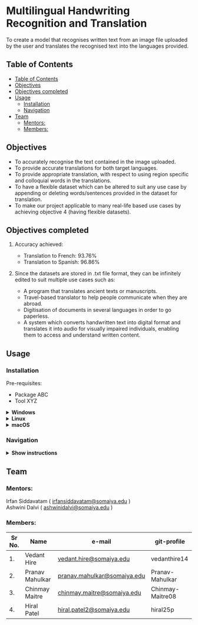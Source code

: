 
<h1>Multilingual Handwriting Recognition and Translation</h1>
To create a model that recognises written text from an image file uploaded by the user and translates the recognised text into the languages provided.


## Table of Contents
- [Table of Contents](#table-of-contents)
- [Objectives](#objectives)
- [Objectives completed](#objectives-completed)
- [Usage](#usage)
  - [Installation](#installation)
  - [Navigation](#navigation)
- [Team](#team)
  - [Mentors:](#mentors)
  - [Members:](#members)

## Objectives
* To accurately recognise the text contained in the image uploaded.
* To provide accurate translations for both target languages.
* To provide appropriate translation, with respect to using region specific and colloquial words in the translations.
* To have a flexible dataset which can be altered to suit any use case by appending or deleting words/sentences provided in the dataset for translation.
* To make our project applicable to many real-life based use cases by achieving objective 4 (having flexible datasets).

## Objectives completed 
  1. Accuracy achieved:
      * Translation to French: 93.76%
      * Translation to Spanish: 96.86%

  2. Since the datasets are stored in .txt file format, they can be infinitely edited to suit multiple use cases such as:
        * A program that translates ancient texts or manuscripts.
        * Travel-based translator to help people communicate when they are abroad.
        * Digitisation of documents in several languages in order to go paperless.
        * A system which converts handwritten text into digital format and translates it into audio for visually impaired individuals, enabling them to access and understand written content.


## Usage

### Installation 

Pre-requisites:

- Package ABC
- Tool XYZ


<details>
    <summary><b>Windows</b></summary>
    Installation steps

</details>

<details>
    <summary><b>Linux</b></summary>
    Installation steps

</details>

<details>
    <summary><b>macOS</b></summary>
    Installation steps

</details>

### Navigation

<details>
    <summary><b>Show instructions</b></summary>
    1. Accessing the website: 
        * Open your web browser and navigate to the URL of the hosted website.
        * The main page of the website will be displayed.

    2. Uploading the handwritten text image: 
        * On the page, locate the "Choose file" button.
        * Click on the "Choose file" button to open the file selection window. 
        * Browse your computer to find the handwritten text image file that you want to process. 
        * Select the file and click "Open" to initiate the upload process. 

    3. Performing handwriting recognition: 
        * Locate the "Predict" button on the main page. 
        * Click on the "Predict" button to initiate the handwriting recognition process. 
        * Wait for the system to process the uploaded image and recognize the handwritten text. 
        * Once the recognition process is completed, the recognized text will be displayed on the screen.

    4. Translating the recognized text: 
        * Locate the "Translate to French/Spanish" button on the main page. 
        * Click on the "Translate to French/Spanish" button to initiate the translation process. 
        * The system will use the selected translation language to translate the recognized text. 
        * Once the translation process is completed, the translated text will be displayed on the screen.
  
    - Note:
        * The Choose file button opens up a window for the user to select an image file from their device. Upon choosing a file, the file name with extension will be displayed for the user to confirm they’ve chosen the desired file.
        * The Predict button gives the user the text contained within the image as an output.
        * Translate to French / Translate to Spanish buttons invoke the translation models in the program and show the translated output.

</details>


## Team

### Mentors:
Irfan Siddavatam ( irfansiddavatam@somaiya.edu )<br>
Ashwini Dalvi ( ashwinidalvi@somaiya.edu )

### Members:
| Sr No. | Name | e-mail | git-profile |
| ------ | ------------- | ------------------------- | -------------- |
| 1. | Vedant Hire | vedant.hire@somaiya.edu | vedanthire14 |
| 2. | Pranav Mahulkar | pranav.mahulkar@somaiya.edu | Pranav-Mahulkar |
| 3. | Chinmay Maitre | chinmay.maitre@somaiya.edu | Chinmay-Maitre08 |
| 4. | Hiral Patel | hiral.patel2@somaiya.edu | hiral25p |

